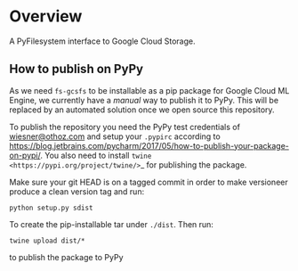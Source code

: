 Overview
========

A PyFilesystem interface to Google Cloud Storage.


How to publish on PyPy
----------------------

As we need ``fs-gcsfs`` to be installable as a pip package for Google Cloud ML 
Engine, we currently have a _manual_ way to publish it to PyPy.
This will be replaced by an automated solution once we open source this repository.

To publish the repository you need the PyPy test credentials of wiesner@othoz.com
and setup your ``.pypirc`` according to
https://blog.jetbrains.com/pycharm/2017/05/how-to-publish-your-package-on-pypi/.
You also need to install `twine <https://pypi.org/project/twine/>`_ for publishing
the package.

Make sure your git HEAD is on a tagged commit in order to make versioneer
produce a clean version tag and run:

    python setup.py sdist

To create the pip-installable tar under ``./dist``. Then run:

    twine upload dist/*

to publish the package to PyPy